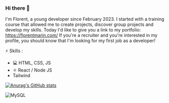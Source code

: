 ### Hi there 👋

I'm Florent, a young developer since February 2023. I started with a training course that allowed me to create projects, discover group projects and develop my skills. 
Today I'd like to give you a link to my portfolio: https://florentmarin.com/ 
If you're a recruiter and you're interested in my profile, you should know that I'm looking for my first job as a developer!

⚡ Skills :
- 💻 HTML, CSS, JS
- ⚛ React / Node JS
- Tailwind



[![Anurag's GitHub stats](https://github-readme-stats.vercel.app/api?username=fmarincode)](https://github.com/anuraghazra/github-readme-stats)

![MySQL](https://img.shields.io/badge/mysql-%2300f.svg?style=social&logo=mysql&logoColor=white)
